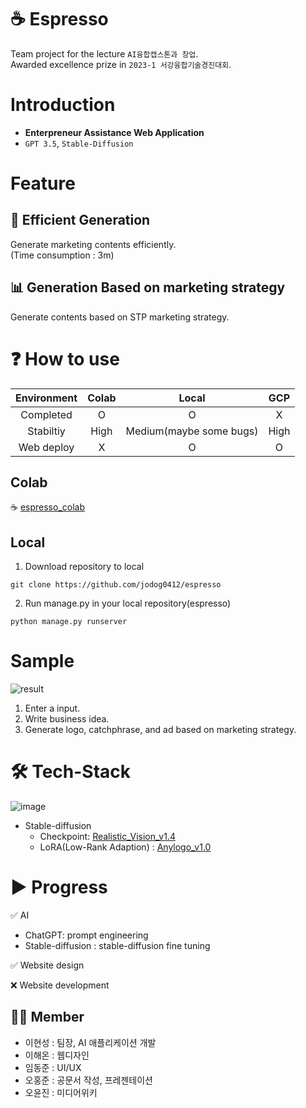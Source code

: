 # ☕ Espresso
Team project for the lecture `AI융합캡스톤과 창업`.  
Awarded excellence prize in `2023-1 서강융합기술경진대회`.

# Introduction
* __Enterpreneur Assistance Web Application__
* `GPT 3.5`, `Stable-Diffusion`

# Feature
## 🚀 __Efficient Generation__      
Generate marketing contents efficiently.    
(Time consumption : 3m)    
## 📊 __Generation Based on marketing strategy__    
Generate contents based on STP marketing strategy.
  
# ❓ How to use
| Environment | Colab | Local | GCP                   |
|:-----------:|:-----:|:-----:|:---:|
| Completed   | O    | O   | X                        |
| Stabiltiy   | High | Medium(maybe some bugs) | High |
| Web deploy  | X    | O   | O                        |
## Colab    
☕ [espresso_colab](https://colab.research.google.com/drive/1-rpJjPArcVYP5JfD1NIlNdkQx2b9lqxG#scrollTo=nX2KcS3gmlim)    
## Local
1. Download repository to local    
```git
git clone https://github.com/jodog0412/espresso
```
2. Run manage.py in your local repository(espresso)    
```git
python manage.py runserver
```
# Sample
![result](https://github.com/jodog0412/Espresso/assets/83653380/9f9eb07f-b111-4679-a0db-5f186b5cfcb2)  
1. Enter a input.
2. Write business idea.
3. Generate logo, catchphrase, and ad based on marketing strategy.  

# 🛠 Tech-Stack
![image](https://github.com/jodog0412/espresso/assets/83653380/2702f4a3-0a7b-466b-be74-8dc3401d93e8)  
* Stable-diffusion  
  * Checkpoint: [Realistic_Vision_v1.4](https://huggingface.co/SG161222/Realistic_Vision_V1.4)
  * LoRA(Low-Rank Adaption) : [Anylogo_v1.0](https://civitai.com/models/57452/anylogo)

# ▶ Progress
✅  AI  
* ChatGPT: prompt engineering
* Stable-diffusion : stable-diffusion fine tuning
  
✅  Website design  
  
❌  Website development

## 🙍‍♂️ Member
* 이현성 : 팀장, AI 애플리케이션 개발
* 이해온 : 웹디자인
* 임동준 : UI/UX
* 오홍준 : 공문서 작성, 프레젠테이션
* 오윤진 : 미디어위키
